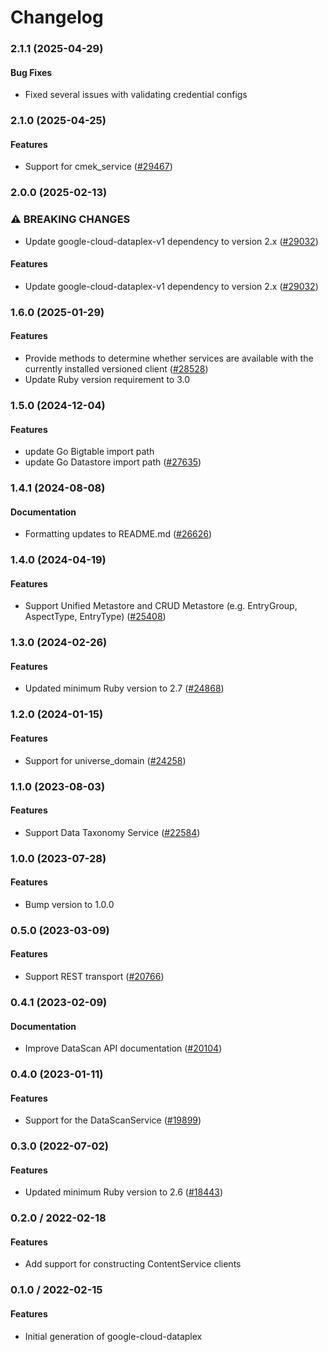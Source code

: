 # Changelog

### 2.1.1 (2025-04-29)

#### Bug Fixes

* Fixed several issues with validating credential configs 

### 2.1.0 (2025-04-25)

#### Features

* Support for cmek_service ([#29467](https://github.com/googleapis/google-cloud-ruby/issues/29467)) 

### 2.0.0 (2025-02-13)

### ⚠ BREAKING CHANGES

* Update google-cloud-dataplex-v1 dependency to version 2.x ([#29032](https://github.com/googleapis/google-cloud-ruby/issues/29032))

#### Features

* Update google-cloud-dataplex-v1 dependency to version 2.x ([#29032](https://github.com/googleapis/google-cloud-ruby/issues/29032)) 

### 1.6.0 (2025-01-29)

#### Features

* Provide methods to determine whether services are available with the currently installed versioned client ([#28528](https://github.com/googleapis/google-cloud-ruby/issues/28528)) 
* Update Ruby version requirement to 3.0 

### 1.5.0 (2024-12-04)

#### Features

* update Go Bigtable import path 
* update Go Datastore import path ([#27635](https://github.com/googleapis/google-cloud-ruby/issues/27635)) 

### 1.4.1 (2024-08-08)

#### Documentation

* Formatting updates to README.md ([#26626](https://github.com/googleapis/google-cloud-ruby/issues/26626)) 

### 1.4.0 (2024-04-19)

#### Features

* Support Unified Metastore and CRUD Metastore (e.g. EntryGroup, AspectType, EntryType) ([#25408](https://github.com/googleapis/google-cloud-ruby/issues/25408)) 

### 1.3.0 (2024-02-26)

#### Features

* Updated minimum Ruby version to 2.7 ([#24868](https://github.com/googleapis/google-cloud-ruby/issues/24868)) 

### 1.2.0 (2024-01-15)

#### Features

* Support for universe_domain ([#24258](https://github.com/googleapis/google-cloud-ruby/issues/24258)) 

### 1.1.0 (2023-08-03)

#### Features

* Support Data Taxonomy Service ([#22584](https://github.com/googleapis/google-cloud-ruby/issues/22584)) 

### 1.0.0 (2023-07-28)

#### Features

* Bump version to 1.0.0 

### 0.5.0 (2023-03-09)

#### Features

* Support REST transport ([#20766](https://github.com/googleapis/google-cloud-ruby/issues/20766)) 

### 0.4.1 (2023-02-09)

#### Documentation

* Improve DataScan API documentation ([#20104](https://github.com/googleapis/google-cloud-ruby/issues/20104)) 

### 0.4.0 (2023-01-11)

#### Features

* Support for the DataScanService ([#19899](https://github.com/googleapis/google-cloud-ruby/issues/19899)) 

### 0.3.0 (2022-07-02)

#### Features

* Updated minimum Ruby version to 2.6 ([#18443](https://github.com/googleapis/google-cloud-ruby/issues/18443)) 

### 0.2.0 / 2022-02-18

#### Features

* Add support for constructing ContentService clients

### 0.1.0 / 2022-02-15

#### Features

* Initial generation of google-cloud-dataplex
